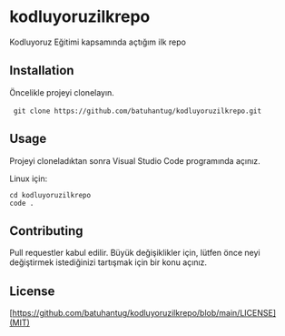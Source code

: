 # kodluyoruzilkrepo
Kodluyoruz Eğitimi kapsamında açtığım ilk repo

## Installation
Öncelikle projeyi clonelayın.

` ` `
git clone https://github.com/batuhantug/kodluyoruzilkrepo.git
` ` `

## Usage
Projeyi cloneladıktan sonra Visual Studio Code programında açınız.

Linux için:

```
cd kodluyoruzilkrepo
code .
```

## Contributing
Pull requestler kabul edilir. Büyük değişiklikler için, lütfen önce neyi değiştirmek istediğinizi tartışmak için bir konu açınız.

## License

[https://github.com/batuhantug/kodluyoruzilkrepo/blob/main/LICENSE](MIT) 